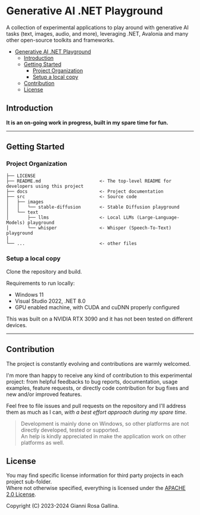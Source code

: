 # Generative AI .NET Playground

A collection of experimental applications to play around with generative AI tasks (text, images, audio, and more), leveraging .NET, Avalonia and many other open-source toolkits and frameworks.

- [Generative AI .NET Playground](#generative-ai-net-playground)
  - [Introduction](#introduction)
  - [Getting Started](#getting-started)
    - [Project Organization](#project-organization)
    - [Setup a local copy](#setup-a-local-copy)
  - [Contribution](#contribution)
  - [License](#license)

## Introduction

**It is an on-going work in progress, built in my spare time for fun.**

---

## Getting Started

### Project Organization

    ├── LICENSE
    ├── README.md                      <- The top-level README for developers using this project
    ├── docs                           <- Project documentation
    ├── src                            <- Source code
    │   ├── images
    │   │   └── stable-diffusion       <- Stable Diffusion playground
    │   └── text
    │       ├── llms                   <- Local LLMs (Large-Language-Models) playground
    │       └── whisper                <- Whisper (Speech-To-Text) playground
    |
    └── ...                            <- other files

### Setup a local copy

Clone the repository and build.

Requirements to run locally:

- Windows 11
- Visual Studio 2022, .NET 8.0
- GPU enabled machine, with CUDA and cuDNN properly configured

This was built on a NVIDIA RTX 3090 and it has not been tested on different devices.

---

## Contribution

The project is constantly evolving and contributions are warmly welcomed.

I'm more than happy to receive any kind of contribution to this experimental project: from helpful feedbacks to bug reports, documentation, usage examples, feature requests, or directly code contribution for bug fixes and new and/or improved features.

Feel free to file issues and pull requests on the repository and I'll address them as much as I can, *with a best effort approach during my spare time*.

> Development is mainly done on Windows, so other platforms are not directly developed, tested or supported.  
> An help is kindly appreciated in make the application work on other platforms as well.

## License

You may find specific license information for third party projects in each project sub-folder.  
Where not otherwise specified, everything is licensed under the [APACHE 2.0 License](./LICENSE).

Copyright (C) 2023-2024 Gianni Rosa Gallina.
